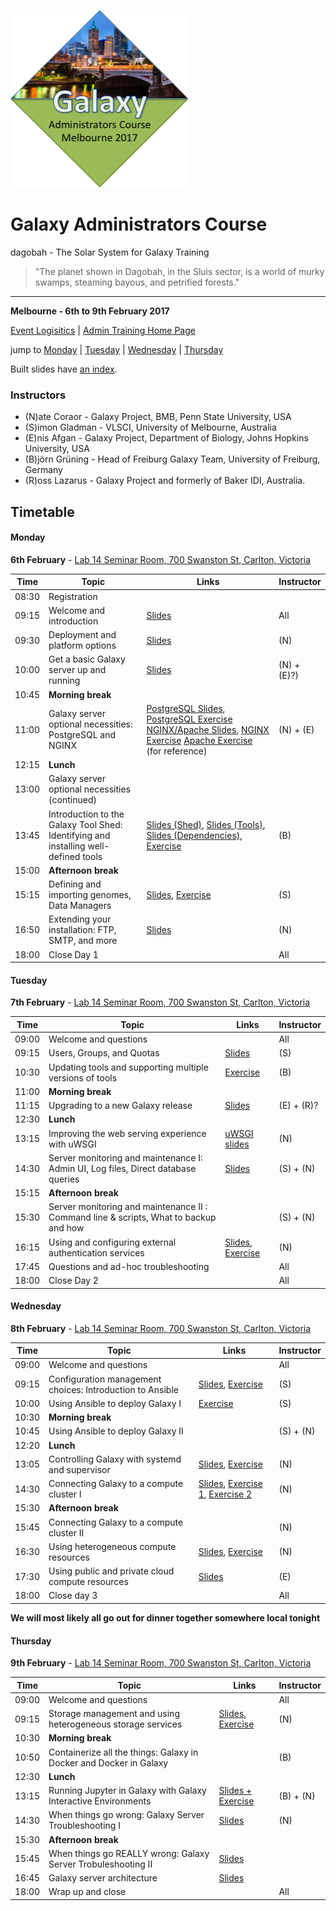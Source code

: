 ![gatc2017_logo.png](docs/shared-images/gatc2017_logo.png)

# Galaxy Administrators Course

dagobah - The Solar System for Galaxy Training
> "The planet shown in Dagobah, in the Sluis sector, is a world of murky swamps, steaming bayous, and petrified forests."

---
**Melbourne - 6th to 9th February 2017**

[Event Logisitics]() | [Admin Training Home Page]()

jump to [Monday](#monday) | [Tuesday](#tuesday) | [Wednesday](#wednesday) | [Thursday](#thursday)

Built slides have [an index](https://gvlproject.github.io/dagobah-training/).

### Instructors

* (N)ate Coraor - Galaxy Project, BMB, Penn State University, USA
* (S)imon Gladman - VLSCI, University of Melbourne, Australia
* (E)nis Afgan - Galaxy Project, Department of Biology, Johns Hopkins University, USA
* (B)jörn Grüning - Head of Freiburg Galaxy Team, University of Freiburg, Germany
* (R)oss Lazarus - Galaxy Project and formerly of Baker IDI, Australia.

## Timetable
#### Monday
**6th February** - [Lab 14 Seminar Room, 700 Swanston St, Carlton, Victoria](https://goo.gl/maps/FD2cdrFeDfG2)

| **Time** | **Topic** | **Links** | **Instructor** |
| -------- | --------- | --------- | ----------- |
| 08:30 | Registration |  |  |
| 09:15 | Welcome and introduction | [Slides](https://gvlproject.github.io/dagobah-training/00-intro/intro.html) | All |
| 09:30 | Deployment and platform options | [Slides](https://gvlproject.github.io/dagobah-training/01-deployment-platforms/choices.html) | (N) |
| 10:00 | Get a basic Galaxy server up and running | [Slides](https://gvlproject.github.io/dagobah-training/02-basic-server/get-galaxy.html) | (N) + (E)?) |
| 10:45 | **Morning break** | | |
| 11:00 | Galaxy server optional necessities: PostgreSQL and NGINX | [PostgreSQL Slides](https://gvlproject.github.io/dagobah-training/03-databases/databases.html), [PostgreSQL Exercise](sessions/03-databases/ex1-postgres.md)  [NGINX/Apache Slides](https://gvlproject.github.io/dagobah-training/04-web-servers/webservers.html), [NGINX Exercise](sessions/04-web-servers/ex2-nginx.md) [Apache Exercise](sessions/04-web-servers/ex1-apache.md) (for reference)| (N) + (E) |
| 12:15 | **Lunch** | | |
| 13:00 | Galaxy server optional necessities (continued)| | |
| 13:45 | Introduction to the Galaxy Tool Shed: Identifying and installing well-defined tools | [Slides (Shed)](https://gvlproject.github.io/dagobah-training/05-tool-shed/shed_intro.html), [Slides (Tools)](https://gvlproject.github.io/dagobah-training/05-tool-shed/tool_installation.html), [Slides (Dependencies)](https://gvlproject.github.io/dagobah-training/05-tool-shed/tool-dependencies.html), [Exercise](sessions/05-tool-shed/ex-tool-management.md)| (B) |
| 15:00 | **Afternoon break** | | |
| 15:15 | Defining and importing genomes, Data Managers | [Slides](https://gvlproject.github.io/dagobah-training/06-reference-genomes/reference_genomes.html), [Exercise](sessions/06-reference-genomes/ex06_reference_genomes.md) | (S) |
| 16:50 | Extending your installation: FTP, SMTP, and more | [Slides](https://gvlproject.github.io/dagobah-training/07-extending-installation/extending.html) | (N) |
| 18:00 | Close Day 1 | | All |

#### Tuesday
**7th February** - [Lab 14 Seminar Room, 700 Swanston St, Carlton, Victoria](https://goo.gl/maps/FD2cdrFeDfG2)

| **Time** | **Topic** | **Links** | **Instructor** |
| -------- | --------- | --------- | ----------- |
| 09:00 | Welcome and questions |  | All |
| 09:15 | Users, Groups, and Quotas | [Slides](https://gvlproject.github.io/dagobah-training/08-users-groups-quotas/users-groups-quotas.html) | (S) |
| 10:30 | Updating tools and supporting multiple versions of tools | [Exercise](sessions/05-tool-shed/ex-tool-management.md) | (B) |
| 11:00 | **Morning break** | | |
| 11:15 | Upgrading to a new Galaxy release | [Slides](https://gvlproject.github.io/dagobah-training/10-upgrading-release/upgrading.html) | (E) + (R)? |
| 12:30 | **Lunch** | | |
| 13:15 | Improving the web serving experience with uWSGI | [uWSGI slides](https://gvlproject.github.io/dagobah-training/002-monitoring-maintenance/uwsgi.html) | (N) |
| 14:30 | Server monitoring and maintenance I: Admin UI, Log files, Direct database queries | [Slides](https://gvlproject.github.io/dagobah-training/002-monitoring-maintenance/monitoring-maintenance.html) | (S) + (N) |
| 15:15 | **Afternoon break** | | |
| 15:30 | Server monitoring and maintenance II : Command line & scripts, What to backup and how | | (S) + (N) |
| 16:15 | Using and configuring external authentication services | [Slides](https://gvlproject.github.io/dagobah-training/004-external-auth/external-auth.html), [Exercise](sessions/004-external-authentication/ex1-pam-auth.md) | (N) |
| 17:45 | Questions and ad-hoc troubleshooting | | All |
| 18:00 | Close Day 2 | | All |

#### Wednesday
**8th February** - [Lab 14 Seminar Room, 700 Swanston St, Carlton, Victoria](https://goo.gl/maps/FD2cdrFeDfG2)

| **Time** | **Topic** | **Links** | **Instructor** |
| -------- | --------- | --------- | ----------- |
| 09:00 | Welcome and questions |  | All |
| 09:15 | Configuration management choices: Introduction to Ansible | [Slides](https://gvlproject.github.io/dagobah-training/001-ansible/ansible-introduction.html), [Exercise](sessions/001-ansible/ex1-intro-ansible.md) | (S) |
| 10:00 | Using Ansible to deploy Galaxy I |  [Exercise](sessions/001-ansible/ex2-galaxy-ansible.md)| (S) |
| 10:30 | **Morning break** | | |
| 10:45 | Using Ansible to deploy Galaxy II |  | (S) + (N) |
| 12:20 | **Lunch** | | |
| 13:05 | Controlling Galaxy with systemd and supervisor | [Slides](https://gvlproject.github.io/dagobah-training/002a-systemd-supervisor/systemd-supervisor.html), [Exercise](sessions/002a-systemd-supervisor/ex1-supervisor.md) | (N) |
| 14:30 | Connecting Galaxy to a compute cluster I | [Slides](https://gvlproject.github.io/dagobah-training/005-compute-cluster/compute-cluster.html), [Exercise 1](sessions/005-compute-cluster/ex1-slurm.md), [Exercise 2](sessions/005-compute-cluster/ex2-advanced-job-configs.md) | (N)|
| 15:30 | **Afternoon break** | | |
| 15:45 | Connecting Galaxy to a compute cluster II |  | (N) |
| 16:30 | Using heterogeneous compute resources | [Slides](https://gvlproject.github.io/dagobah-training/005-compute-cluster/heterogeneous.html), [Exercise](sessions/005-compute-cluster/ex3-pulsar.md) | (N) |
| 17:30 | Using public and private cloud compute resources | [Slides](https://gvlproject.github.io/dagobah-training/006-clouds/clouds.html) | (E) |
| 18:00 | Close day 3 | | All |

**We will most likely all go out for dinner together somewhere local tonight**

#### Thursday
**9th February** - [Lab 14 Seminar Room, 700 Swanston St, Carlton, Victoria](https://goo.gl/maps/FD2cdrFeDfG2)

| **Time** | **Topic** | **Links** | **Instructor** |
| -------- | --------- | --------- | ----------- |
| 09:00 | Welcome and questions |  | All |
| 09:15 | Storage management and using heterogeneous storage services | [Slides](https://gvlproject.github.io/dagobah-training/007-storage/storage.html), [Exercise](sessions/007-storage-management/ex1-objectstore.md) | (N) |
| 10:30 | **Morning break** | | |
| 10:50 | Containerize all the things: Galaxy in Docker and Docker in Galaxy | | (B) |
| 12:30 | **Lunch** | | |
| 13:15 | Running Jupyter in Galaxy with Galaxy Interactive Environments | [Slides + Exercise](https://gist.github.com/natefoo/73bdcd9d467efd8d333ec15719e71108) | (B) + (N) |
| 14:30 | When things go wrong: Galaxy Server Troubleshooting I | [Slides](https://gvlproject.github.io/dagobah-training/11-basic-troubleshooting/basic-troubleshooting.html)| (N) |
| 15:30 | **Afternoon break** | | |
| 15:45 | When things go REALLY wrong: Galaxy Server Trobuleshooting II |  [Slides](https://gvlproject.github.io/dagobah-training/009-advanced-troubleshooting/troubleshooting.html#1) | |
| 16:45 | Galaxy server architecture | [Slides](https://gvlproject.github.io/dagobah-training/12-architecture/galaxy_architecture.html) | | 
| 18:00 | Wrap up and close | | All |
